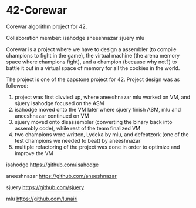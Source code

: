 # 42-Corewar
Corewar algorithm project for 42. 

Collaboration member: isahodge aneeshnazar sjuery mlu

Corewar is a project where we have to design a assembler (to compile champions to fight in the game), the virtual machine (the arena memory space where champions fight), and a champion (because why not?) to battle it out in a virtual space of memory for all the cookies in the world. 

The project is one of the capstone project for 42. Project design was as followed:
1) project was first divvied up, where aneeshnazar mlu worked on VM, and sjuery isahodge focused on the ASM
2) isahodge moved onto the VM later where sjuery finish ASM, mlu and aneeshnazar continued on VM
3) sjuery moved onto disassembler (converting the binary back into assembly code), while rest of the team finalized VM
4) two champions were written, Lydeka by mlu, and defeatzork (one of the test champions we needed to beat) by aneeshnazar
5) multiple refactoring of the project was done in order to optimize and improve the VM

isahodge https://github.com/isahodge

aneeshnazar https://github.com/aneeshnazar

sjuery https://github.com/sjuery

mlu https://github.com/lunairi
